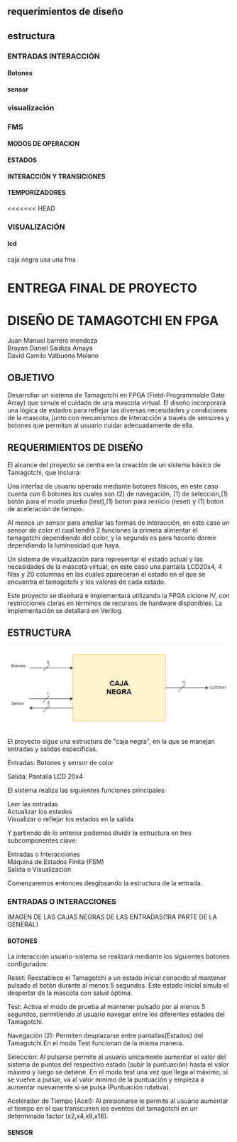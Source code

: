 ## requerimientos de diseño

## estructura 


### ENTRADAS INTERACCIÓN  
#### Botones
#### sensor 

### visualización  

### FMS
#### MODOS DE OPERACION
#### ESTADOS 
#### INTERACCIÓN Y TRANSICIONES
#### TEMPORIZADORES    
<<<<<<< HEAD


### VISUALIZACIÓN   
#### lcd
caja negra 
usa una fms


# ENTREGA FINAL DE PROYECTO 

# DISEÑO DE TAMAGOTCHI EN FPGA

Juan Manuel barrero mendoza\
Brayan Daniel Saidiza Amaya\
David Camilo Valbuena Molano


## OBJETIVO

Desarrollar un sistema de Tamagotchi en FPGA (Field-Programmable Gate Array) que simule el cuidado de una mascota virtual. El diseño incorporará una lógica de estados para reflejar las diversas necesidades y condiciones de la mascota, junto con mecanismos de interacción a través de sensores y botones que permitan al usuario cuidar adecuadamente de ella.

## REQUERIMIENTOS DE DISEÑO 

El alcance del proyecto se centra en la creación de un sistema básico de Tamagotchi, que incluirá:

Una interfaz de usuario operada mediante botones físicos, en este caso cuenta con 6 botones los cuales son (2) de navegación, (1) de selección,(1) botón para el modo prueba (test),(1) boton para reinicio (reset) y (1) boton de aceleración de tiempo.   

Al menos un sensor para ampliar las formas de interacción, en este caso un sensor de color el cual tendrá 2 funciones la primera alimentar el tamagotchi dependiendo del color,  y la segunda es para hacerlo dormir dependiendo la luminosidad que haya.

Un sistema de visualización para representar el estado actual y las necesidades de la mascota virtual, en este caso una pantalla LCD20x4, 4 filas y 20 columnas en las cuales apareceran el estado en el que se encuentra el tamagotchi y los valores de cada estado.

Este proyecto se diseñará e implementará utilizando la FPGA ciclone IV, con restricciones claras en términos de recursos de hardware disponibles. La implementación se detallará en Verilog.

## ESTRUCTURA
![](FIG/CAJA_NEGRA_GENERAL_2.png)

El proyecto sigue una estructura de "caja negra", en la que se manejan entradas y salidas específicas.

Entradas: Botones y sensor de color

Salida: Pantalla LCD 20x4

El sistema realiza las siguientes funciones principales:

Leer las entradas\
Actualizar los estados\
Visualizar o reflejar los estados en la salida

Y partiendo de lo anterior podemos dividir la estructura en tres subcomponentes clave:

Entradas o Interacciones\
Máquina de Estados Finita (FSM)\
Salida o Visualización

Comenzaremos entonces desglosando la estructura de la entrada. 

### ENTRADAS O INTERACCIONES

IMAGEN DE LAS CAJAS NEGRAS DE LAS ENTRADAS(1RA PARTE DE LA GENERAL)

#### BOTONES

La interacción usuario-sistema se realizará mediante los siguientes botones configurados:

Reset: Reestablece el Tamagotchi a un estado inicial conocido al mantener pulsado el botón durante al menos 5 segundos. Este estado inicial simula el despertar de la mascota con salud óptima.

Test: Activa el modo de prueba al mantener pulsado por al menos 5 segundos, permitiendo al usuario navegar entre los diferentes estados del Tamagotchi.

Navegación (2): Permiten desplazarse entre pantallas(Estados) del Tamagotchi.En el modo Test funcionan de la misma manera.

Selección: Al pulsarse permite al usuario unicamente aumentar el valor del sistema de puntos del respectivo estado (subir la puntuación) hasta el valor máximo y luego se detiene. En el modo test una vez que llega al máximo, si se vuelve a pulsar, va al valor mínimo de la puntuación y empieza a aumentar nuevamente si se pulsa (Puntuación rotativa).

Acelerador de Tiempo (Acel): Al presionarse le permite al usuario aumentar el tiempo en el que transcurren los eventos del tamagotchi en un determinado factor (x2,x4,x8,x16).

#### SENSOR 





